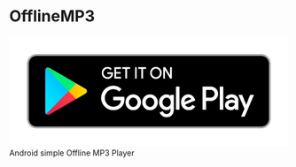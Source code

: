 # OfflineMP3
[<img src="https://raw.githubusercontent.com/Hendriyawan/OfflineMP3/master/googleplay.png" height="200">](https://play.google.com/store/apps/details?id=com.hdev.topkoplo)
Android simple Offline MP3 Player
